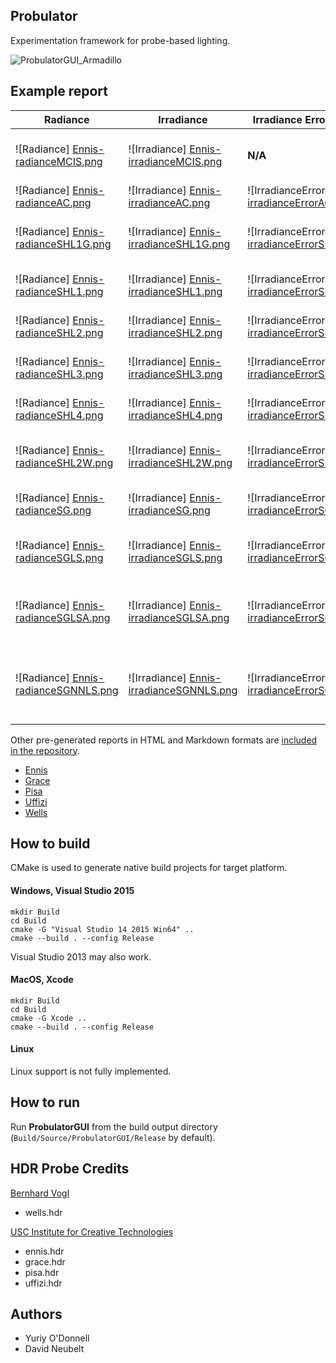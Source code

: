 Probulator
----------

Experimentation framework for probe-based lighting.

![ProbulatorGUI_Armadillo](https://github.com/kayru/Probulator/raw/master/Screenshots/ProbulatorGUI_Armadillo.jpg)

Example report
--------------

| Radiance | Irradiance  | Irradiance Error (sMAPE) | Mode
| --- | ---  | --- | ---
| ![Radiance] [Ennis-radianceMCIS.png]| ![Irradiance] [Ennis-irradianceMCIS.png] | **N/A** | Monte Carlo <br>[Importance Sampling]<br>**Reference**
| ![Radiance] [Ennis-radianceAC.png]| ![Irradiance] [Ennis-irradianceAC.png]| ![IrradianceError] [Ennis-irradianceErrorAC.png] | Ambient Cube
| ![Radiance] [Ennis-radianceSHL1G.png]| ![Irradiance] [Ennis-irradianceSHL1G.png]| ![IrradianceError] [Ennis-irradianceErrorSHL1G.png] | Spherical Harmonics L1 <br>[Geomerics]
| ![Radiance] [Ennis-radianceSHL1.png]| ![Irradiance] [Ennis-irradianceSHL1.png]| ![IrradianceError] [Ennis-irradianceErrorSHL1.png] | Spherical Harmonics L1
| ![Radiance] [Ennis-radianceSHL2.png]| ![Irradiance] [Ennis-irradianceSHL2.png]| ![IrradianceError] [Ennis-irradianceErrorSHL2.png] | Spherical Harmonics L2
| ![Radiance] [Ennis-radianceSHL3.png]| ![Irradiance] [Ennis-irradianceSHL3.png]| ![IrradianceError] [Ennis-irradianceErrorSHL3.png] | Spherical Harmonics L3
| ![Radiance] [Ennis-radianceSHL4.png]| ![Irradiance] [Ennis-irradianceSHL4.png]| ![IrradianceError] [Ennis-irradianceErrorSHL4.png] | Spherical Harmonics L4
| ![Radiance] [Ennis-radianceSHL2W.png]| ![Irradiance] [Ennis-irradianceSHL2W.png]| ![IrradianceError] [Ennis-irradianceErrorSHL2W.png] | Spherical Harmonics L2 <br>[Windowed]
| ![Radiance] [Ennis-radianceSG.png]| ![Irradiance] [Ennis-irradianceSG.png]| ![IrradianceError] [Ennis-irradianceErrorSG.png] | Spherical Gaussians <br>[Naive]
| ![Radiance] [Ennis-radianceSGLS.png]| ![Irradiance] [Ennis-irradianceSGLS.png]| ![IrradianceError] [Ennis-irradianceErrorSGLS.png] | Spherical Gaussians <br>[Least Squares]
| ![Radiance] [Ennis-radianceSGLSA.png]| ![Irradiance] [Ennis-irradianceSGLSA.png]| ![IrradianceError] [Ennis-irradianceErrorSGLSA.png] | Spherical Gaussians <br>[Least Squares + Ambient]
| ![Radiance] [Ennis-radianceSGNNLS.png]| ![Irradiance] [Ennis-irradianceSGNNLS.png]| ![IrradianceError] [Ennis-irradianceErrorSGNNLS.png] | Spherical Gaussians <br>[Non-Negative Least Squares]

Other pre-generated reports in HTML and Markdown formats are [included in the repository](https://github.com/kayru/Probulator/tree/master/Reports).

* [Ennis](https://github.com/kayru/Probulator/blob/master/Reports/Ennis/report.md)
* [Grace](https://github.com/kayru/Probulator/blob/master/Reports/Grace/report.md)
* [Pisa](https://github.com/kayru/Probulator/blob/master/Reports/Pisa/report.md)
* [Uffizi](https://github.com/kayru/Probulator/blob/master/Reports/Uffizi/report.md)
* [Wells](https://github.com/kayru/Probulator/blob/master/Reports/Wells/report.md)

How to build
------------

CMake is used to generate native build projects for target platform. 

#### Windows, Visual Studio 2015 ####

	mkdir Build
	cd Build
	cmake -G "Visual Studio 14 2015 Win64" ..
	cmake --build . --config Release

Visual Studio 2013 may also work.

#### MacOS, Xcode ####

	mkdir Build
	cd Build
	cmake -G Xcode ..
	cmake --build . --config Release

#### Linux ####

Linux support is not fully implemented.

How to run
----------

Run **ProbulatorGUI** from the build output directory (`Build/Source/ProbulatorGUI/Release` by default).

HDR Probe Credits
-----------------

[Bernhard Vogl](http://dativ.at/lightprobes)

 - wells.hdr

[USC Institute for Creative Technologies](http://gl.ict.usc.edu/Data/HighResProbes)

 - ennis.hdr
 - grace.hdr
 - pisa.hdr
 - uffizi.hdr
 
 Authors
 -------

 * Yuriy O'Donnell
 * David Neubelt

[Ennis-radianceMCIS.png]: https://github.com/kayru/Probulator/raw/master/Reports/Ennis/radianceMCIS.png
[Ennis-irradianceMCIS.png]: https://github.com/kayru/Probulator/raw/master/Reports/Ennis/irradianceMCIS.png
[Ennis-radianceAC.png]: https://github.com/kayru/Probulator/raw/master/Reports/Ennis/radianceAC.png
[Ennis-irradianceAC.png]: https://github.com/kayru/Probulator/raw/master/Reports/Ennis/irradianceAC.png
[Ennis-irradianceErrorAC.png]: https://github.com/kayru/Probulator/raw/master/Reports/Ennis/irradianceErrorAC.png
[Ennis-radianceSHL1G.png]: https://github.com/kayru/Probulator/raw/master/Reports/Ennis/radianceSHL1G.png
[Ennis-irradianceSHL1G.png]: https://github.com/kayru/Probulator/raw/master/Reports/Ennis/irradianceSHL1G.png
[Ennis-irradianceErrorSHL1G.png]: https://github.com/kayru/Probulator/raw/master/Reports/Ennis/irradianceErrorSHL1G.png
[Ennis-radianceSHL1.png]: https://github.com/kayru/Probulator/raw/master/Reports/Ennis/radianceSHL1.png
[Ennis-irradianceSHL1.png]: https://github.com/kayru/Probulator/raw/master/Reports/Ennis/irradianceSHL1.png
[Ennis-irradianceErrorSHL1.png]: https://github.com/kayru/Probulator/raw/master/Reports/Ennis/irradianceErrorSHL1.png
[Ennis-radianceSHL2.png]: https://github.com/kayru/Probulator/raw/master/Reports/Ennis/radianceSHL2.png
[Ennis-irradianceSHL2.png]: https://github.com/kayru/Probulator/raw/master/Reports/Ennis/irradianceSHL2.png
[Ennis-irradianceErrorSHL2.png]: https://github.com/kayru/Probulator/raw/master/Reports/Ennis/irradianceErrorSHL2.png
[Ennis-radianceSHL3.png]: https://github.com/kayru/Probulator/raw/master/Reports/Ennis/radianceSHL3.png
[Ennis-irradianceSHL3.png]: https://github.com/kayru/Probulator/raw/master/Reports/Ennis/irradianceSHL3.png
[Ennis-irradianceErrorSHL3.png]: https://github.com/kayru/Probulator/raw/master/Reports/Ennis/irradianceErrorSHL3.png
[Ennis-radianceSHL4.png]: https://github.com/kayru/Probulator/raw/master/Reports/Ennis/radianceSHL4.png
[Ennis-irradianceSHL4.png]: https://github.com/kayru/Probulator/raw/master/Reports/Ennis/irradianceSHL4.png
[Ennis-irradianceErrorSHL4.png]: https://github.com/kayru/Probulator/raw/master/Reports/Ennis/irradianceErrorSHL4.png
[Ennis-radianceSHL2W.png]: https://github.com/kayru/Probulator/raw/master/Reports/Ennis/radianceSHL2W.png
[Ennis-irradianceSHL2W.png]: https://github.com/kayru/Probulator/raw/master/Reports/Ennis/irradianceSHL2W.png
[Ennis-irradianceErrorSHL2W.png]: https://github.com/kayru/Probulator/raw/master/Reports/Ennis/irradianceErrorSHL2W.png
[Ennis-radianceSG.png]: https://github.com/kayru/Probulator/raw/master/Reports/Ennis/radianceSG.png
[Ennis-irradianceSG.png]: https://github.com/kayru/Probulator/raw/master/Reports/Ennis/irradianceSG.png
[Ennis-irradianceErrorSG.png]: https://github.com/kayru/Probulator/raw/master/Reports/Ennis/irradianceErrorSG.png
[Ennis-radianceSGLS.png]: https://github.com/kayru/Probulator/raw/master/Reports/Ennis/radianceSGLS.png
[Ennis-irradianceSGLS.png]: https://github.com/kayru/Probulator/raw/master/Reports/Ennis/irradianceSGLS.png
[Ennis-irradianceErrorSGLS.png]: https://github.com/kayru/Probulator/raw/master/Reports/Ennis/irradianceErrorSGLS.png
[Ennis-radianceSGLSA.png]: https://github.com/kayru/Probulator/raw/master/Reports/Ennis/radianceSGLSA.png
[Ennis-irradianceSGLSA.png]: https://github.com/kayru/Probulator/raw/master/Reports/Ennis/irradianceSGLSA.png
[Ennis-irradianceErrorSGLSA.png]: https://github.com/kayru/Probulator/raw/master/Reports/Ennis/irradianceErrorSGLSA.png
[Ennis-radianceSGNNLS.png]: https://github.com/kayru/Probulator/raw/master/Reports/Ennis/radianceSGNNLS.png
[Ennis-irradianceSGNNLS.png]: https://github.com/kayru/Probulator/raw/master/Reports/Ennis/irradianceSGNNLS.png
[Ennis-irradianceErrorSGNNLS.png]: https://github.com/kayru/Probulator/raw/master/Reports/Ennis/irradianceErrorSGNNLS.png
